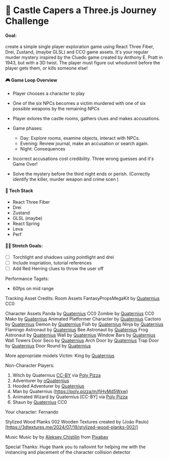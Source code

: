 # 🏰 Castle Capers a Three.js Journey Challenge

#### Goal:

create a simple single player exploration game using React Three Fiber, Drei, Zustand, (maybe GLSL) and CCO game assets. It's your regular murder mystery inspired by the Cluedo game created by Anthony E. Pratt in 1943, but with a 3D twist. The player must figure out whodunnit before the player gets them, or kills someone else!

#### 🎮 Game Loop Overview

- Player chooses a character to play
- One of the six NPCs becomes a victim murdered with one of six possible weapons by the remaining NPCs
- Player exlores the castle rooms, gathers clues and makes accusations.

- Game phases:
  - Day: Explore rooms, examine objects, interact with NPCs.
  - Evening: Review journal, make an accusation or search again.
  - Night: Consequences
- Incorrect accusations cost credibility. Three wrong guesses and it's Game Over!
- Solve the mystery before the third night ends or perish. (Correctly identify the killer, murder weapon and crime scen )

#### 🔧 Tech Stack

- React Three Fiber
- Drei
- Zustand
- GLSL (maybe)
- React Spring
- Leva
- Perf

#### 🙆‍♀️ Stretch Goals:

- [ ] Torchlight and shadows using pointlight and drei
- [ ] Include inspriation, tutorial references
- [ ] Add Red Herring clues to throw the user off

Performance Tagets:

- 60fps on mid range

Tracking Asset Credits:
Room Assets
FantasyPropsMegaKit by [Quaternius](https://quaternius.com/packs/fantasypropsmegakit.html) CC0

Character Assets
Panda by [Quaternius](https://poly.pizza/m/q1uJ28Hs8T) CC0
Zombie by [Quaternius](https://poly.pizza/m/VlXjG0N8Eg) CC0
Mako by [Quaternius](https://poly.pizza/m/2urczqZ9Xf)
Animated Platformer Character by [Quaternius](https://poly.pizza/m/kKtL4zvS3n)
Cactoro by [Quaternius](https://poly.pizza/m/IGn9lhdama)
Demon by [Quaternius](https://poly.pizza/m/LnfIziKv4o)
Fish by [Quaternius](https://poly.pizza/m/ypEYhCImAB)
Ninja by [Quaternius](https://poly.pizza/m/xGYmeDpfTu)
Flamingo Astronaut by [Quaternius](https://poly.pizza/m/zbtPq4dOJL)
Bee Astronaut by [Quaternius](https://poly.pizza/m/OgeSH89Nmx)
Frog Astronaut by [Quaternius](https://poly.pizza/m/0D54W8yfrA)
Wall by [Quaternius](https://poly.pizza/m/CkF171SeTV)
Window Bars by [Quaternius](https://poly.pizza/m/mvTeQA5aBn)
Wall Towers Door Seco by [Quaternius](https://poly.pizza/m/5d80r2XX3O)
Arch Door by [Quaternius](https://poly.pizza/m/MVVMLXOfg1)
Trap Door by [Quaternius](https://poly.pizza/m/PALqVBff9b)
Door Round by [Quaternius](https://poly.pizza/m/4lNptAwxpV)

More appropriate models
Victim:
King by [Quaternius](https://poly.pizza/m/I1gTjmuK2m)

Non-Character Players:

1. Witch by Quaternius [CC-BY](https://creativecommons.org/licenses/by/3.0/) via [Poly Pizza](https://poly.pizza/m/QBEOV9ZUT8)
2. Adventurer by [oQuaternius](https://poly.pizza/m/5EGWBMpuXq)
3. Hooded Adventurer by [Quaternius](https://poly.pizza/m/5EGWBMpuXq)
4. Man by Quaternius (https://poly.pizza/m/fjHyMd5Wxw)
5. Animated Wizard by Quaternius [CC-BY] via [Poly Pizza](https://poly.pizza/m/kttbFvCl2C)
6. Shaun by [Quaternius](https://poly.pizza/m/eJFT9MxzOM) CC0

Your character: Fernando

Stylized Wood Planks 002 Wooden Textures created by (João Paulo)[https://3dtextures.me/2024/07/19/stylized-wood-planks-002/]

Music
Music by by [Aleksey Chistilin](https://pixabay.com/users/lexin_music-28841948/?utm_source=link-attribution&utm_medium=referral&utm_campaign=music&utm_content=145636) from [Pixabay](https://pixabay.com/music//?utm_source=link-attribution&utm_medium=referral&utm_campaign=music&utm_content=145636)

Special Thanks:
Huge thank you to nallovint for helping me with the instancing and placement of the character collision detector
